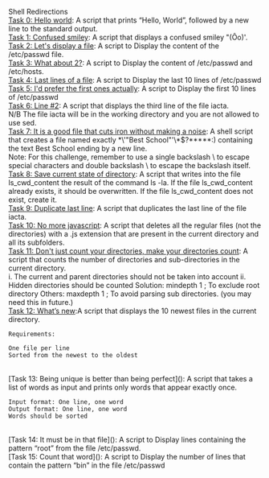 Shell Redirections</br>
[Task 0: Hello world](): A script that prints “Hello, World”, followed by a new line to the standard output.</br>
[Task 1: Confused smiley](): A script that displays a confused smiley "(Ôo)'.</br>
[Task 2: Let's display a file](): A script to Display the content of the /etc/passwd file.</br>
[Task 3: What about 2?](): A script to Display the content of /etc/passwd and /etc/hosts.</br>
[Task 4: Last lines of a file](): A script to Display the last 10 lines of /etc/passwd</br>
[Task 5: I'd prefer the first ones actually](): A script to Display the first 10 lines of /etc/passwd</br>
[Task 6: Line #2](): A script that displays the third line of the file iacta.</br>
	N/B The file iacta will be in the working directory and you are not allowed to use sed.
</br>
[Task 7: It is a good file that cuts iron without making a noise](): A shell script that creates a file named exactly \*\\'"Best School"\'\\*$\?\*\*\*\*\*:) containing the text Best School ending by a new line.</br>
	Note: For this challenge, remember to use a single backslash \ to escape special characters and double backslash \\ to escape the backslash itself.
</br>
[Task 8: Save current state of directory](): A script that writes into the file ls_cwd_content the result of the command ls -la. If the file ls_cwd_content already exists, it should be overwritten. If the file ls_cwd_content does not exist, create it.</br>
[Task 9: Duplicate last line](): A script that duplicates the last line of the file iacta.</br>
[Task 10: No more javascript](): A script that deletes all the regular files (not the directories) with a .js extension that are present in the current directory and all its subfolders.</br>
[Task 11: Don't just count your directories, make your directories count](): A script that counts the number of directories and sub-directories in the current directory.</br>
	i. The current and parent directories should not be taken into account
	ii. Hidden directories should be counted
		Solution: mindepth 1 ; To exclude root directory
		Others: maxdepth 1 ; To avoid parsing sub directories. (you may need this in future.)
</br>
[Task 12: What’s new]():A script that displays the 10 newest files in the current directory.

	Requirements:

	One file per line
	Sorted from the newest to the oldest
</br>
[Task 13:  Being unique is better than being perfect](): A script that takes a list of words as input and prints only words that appear exactly once.

	Input format: One line, one word
	Output format: One line, one word
	Words should be sorted
</br>
[Task 14: It must be in that file](): A script to Display lines containing the pattern “root” from the file /etc/passwd.</br>
[Task 15: Count that word](): A script to Display the number of lines that contain the pattern “bin” in the file /etc/passwd</br>
